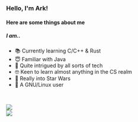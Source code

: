 ### Hello, I'm Ark!
#### Here are some things about me
##### I am..
* 📚 Currently learning C/C++ & Rust  
* 😇 Familiar with Java  
* 💾 Quite intrigued by all sorts of tech  
* 🤓 Keen to learn almost anything in the CS realm  
* 🚀 Really into Star Wars  
* 🐧 A GNU/Linux user

<!-- DYNAMIC CARDS START HERE -->
</br>
<p align="left">
    <img src ="https://github-readme-stats.vercel.app/api?username=arkorty&custom_title=GitHub+Stats&show_icons=true&hide=contribs&theme=dark&hide_border=true&bg_color=00000000">
    </br>
    <img src ="https://github-readme-stats.vercel.app/api/top-langs/?username=arkorty&langs_count=10&layout=compact&theme=dark&hide_border=true&bg_color=00000000">
</p>
<!-- DYNAMIC CARDS END HERE -->
